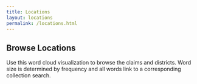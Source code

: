```yaml
---
title: Locations
layout: locations
permalink: /locations.html
---
```


## Browse Locations

Use this word cloud visualization to browse the claims and districts.
Word size is determined by frequency and all words link to a corresponding collection search.

